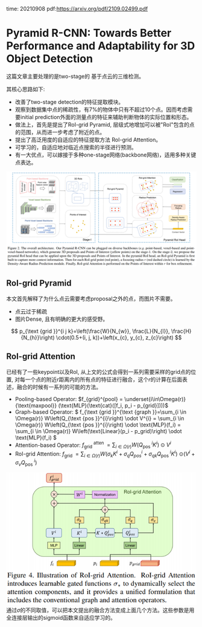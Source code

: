time: 20210908
pdf:https://arxiv.org/pdf/2109.02499.pdf

# Pyramid R-CNN: Towards Better Performance and Adaptability for 3D Object Detection

这篇文章主要处理的是two-stage的 基于点云的三维检测。

其核心思路如下:

- 改善了two-stage detection的特征提取模块。
- 观察到数据集中点的稀疏性，有7%的物体中只有不超过10个点。因而考虑需要initial prediction外面的测量点的特征来辅助判断物体的实际位置和形态。
- 做法上，首先是提出了RoI-grid Pyramid, 层级式地增加可以被"RoI"包含的点的范围，从而进一步考虑了附近的点。
- 提出了高泛用度的自适应的特征提取方法 RoI-grid Attention。
- 可学习的，自适应地对临近点搜索的半径进行预测。
- 有一大优点，可以嫁接于多种one-stage网络(backbone网络)，适用多种关键点表达。

![image](res/pyramid_rcnn_arch.png)

## RoI-grid Pyramid

本文首先解释了为什么点云需要考虑proposal之外的点，而图片不需要。
- 点云过于稀疏
- 图片Dense, 且有明确的更大的感受野。

$$
p_{\text {grid }}^{i j k}=\left(\frac{W}{N_{w}}, \frac{L}{N_{l}}, \frac{H}{N_{h}}\right) \cdot(0.5+(i, j, k))+\left(x_{c}, y_{c}, z_{c}\right)
$$

## RoI-grid Attention

已经有了一些keypoint以及RoI, 从上文的公式会得到一系列需要采样的grid点的位置, 对每一个点的附近$r$距离内的所有点的特征进行融合，这个$r$的计算在后面表述，融合的时候有一系列的可能的方法。

- Pooling-based Operator: $f_{grid}^{pool} = \underset{i\in\Omega(r)}{\text{maxpool}} (\text{MLP}(\text{cat}([f_i, p_i - p_{grid}])))$
- Graph-based Operator: $
f_{\text {grid }}^{\text {graph }}=\sum_{i \in \Omega(r)} W\left(Q_{\text {pos }}^{i}\right) \odot V^{i} = \sum_{i \in \Omega(r)} W\left(Q_{\text {pos }}^{i}\right) \odot \text{MLP}(f_i) = \sum_{i \in \Omega(r)} W\left(\text{Linear}(p_i - p_grid)\right) \odot \text{MLP}(f_i)
$
- Attention-based Operator: $f_{\text {grid }}^{\text {atten }}=\sum_{i \in \Omega(r)} W\left(Q_{\text {pos }}^{i} K^{i}\right) \odot V^{i}$
- RoI-grid Attention: $f_{\text {grid }}=\sum_{i \in \Omega(r)} W\left(\sigma_{k} K^{i}+\sigma_{q} Q_{p o s}^{i}+\sigma_{q k} Q_{\text {pos }}^{i} K^{i}\right)$
$\odot\left(V^{i}+\sigma_{v} Q_{\text {pos }}^{i}\right)$

![image](res/pyramid_rcnn_roigrid.png)
通过$\sigma$的不同取值，可以把本文提出的融合方法变成上面几个方法。这些参数是用全连接层输出的sigmoid函数来自适应学习的。



